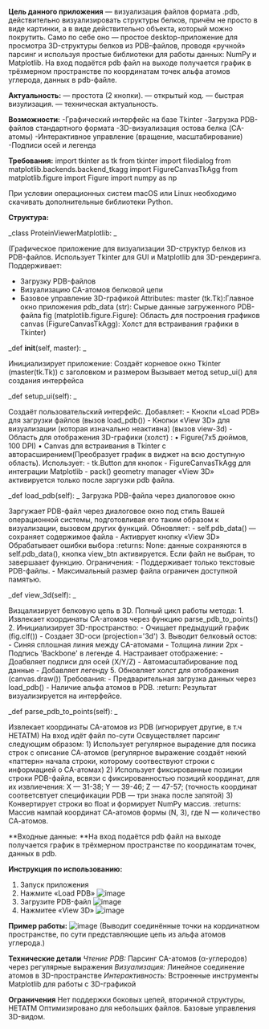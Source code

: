  **Цель данного приложения** 
  — визуализация файлов формата .pdb, действительно визуализировать структуры белков, причём не просто в виде картинки, а в виде действительно объекта, который можно покрутить. Само по себе оно — простое desktop-приложение для просмотра 3D-структуры белков из PDB-файлов, проводя «ручной» парсинг и используя простые библиотеки для работы данных: NumPy и Matplotlib. На вход подаётся pdb файл на выходе получается график в трёхмерном пространстве по координатам точек альфа атомов углерода, данных в pdb-файле.

**Актуальность:**
— простота (2 кнопки).
— открытый код.
— быстрая визулизация.
— техническая актуальность.


**Возможности:**
-Графический интерфейс на базе Tkinter
-Загрузка PDB-файлов стандартного формата
-3D-визуализация остова белка (CA-атомы)
-Интерактивное управление (вращение, масштабирование)
-Подписи осей и легенда

**Требования:** 
import tkinter as tk
from tkinter import filedialog
from matplotlib.backends.backend_tkagg import FigureCanvasTkAgg
from matplotlib.figure import Figure
import numpy as np


При условии операционных систем macOS или Linux необходимо скачивать дополнительные библиотеки Python.



**Структура:**

_class ProteinViewerMatplotlib: _

(Графическое приложение для визуализации 3D-структур белков из PDB-файлов. 
Использует Tkinter для GUI и Matplotlib для 3D-рендеринга. 
Поддерживает: 
- Загрузку PDB-файлов 
- Визуализацию CA-атомов белковой цепи 
- Базовое управление 3D-графикой 
Attributes: 
master (tk.Tk):Главное окно приложения 
pdb_data (str): Сырые данные загруженного PDB-файла 
fig (matplotlib.figure.Figure): Область для построения графиков 
canvas (FigureCanvasTkAgg): Холст для встраивания графики в Tkinter)

_def __init__(self, master): _

Инициализирует приложение:
    Создаёт корневое окно Tkinter (master(tk.Tk)) с заголовком и размером
    Вызывает метод setup_ui() для создания интерфейса

_def setup_ui(self): _

Создаёт пользовательский интерфейс.
        Добавляет:
        - Кнокпи «Load PDB» для загрузки файлов (вызов load_pdb())
        - Кнопки «View 3D» для визуализации (которая изначально неактивна) (вызов view-3d)
        - Область для отображения 3D-графики (холст) :
            • Figure(7x5 дюймов, 100 DPI)
            • Canvas для встраивания в Tkinter с авторасширением(Преобразует график в виджет на всю доступную область).
        Использует:
        - tk.Button для кнопок
        - FigureCanvasTkAgg для интеграции Matplotlib
        - pack() geometry manager
        «View 3D» активируется только после заргузки pdb файла.
        
_def load_pdb(self): _
Загрузка PDB-файла через диалоговое окно

Заргужает PDB-файл через диалоговое окно под стиль Вашей операционной системы, подготовливая его таким образом к визуализации, вызовом других функций.
        Обновляет:
        - self.pdb_data() — сохраняет содержимое файла
        - Активрует кнопку «View 3D»
        Обрабатывает ошибки выбора
        :returns:
        None: данные сохраняются в self.pdb_data(), кнопка view_btn активируется.
        Если файл не выбран, то завершаает функцию.
        Ограничения:
        - Поддерживает только текстовые PDB-файлы.
        - Максимальный размер файла ограничен доступной памятью.
        
_def view_3d(self): _

Визцализирует белковую цепь в 3D.
         Полный цикл работы метода:
        1. Извлекает координаты CA-атомов через функцию parse_pdb_to_points()
        2. Инициализирует 3D-пространство:
       - Очищает предыдущий график (fig.clf())
       - Создает 3D-оси (projection='3d')
        3. Выводит белковый остов:
       - Синяя сплошная линия между CA-атомами
       - Толщина линии 2px
       - Подпись 'Backbone' в легенде
        4. Настраивает отображение:
       - Доабвляет подписи для осей (X/Y/Z)
       - Автомасштабирование под данные
       - Добавляет легенду
        5. Обновляет холст для отображения (canvas.draw())
        Требования:
        - Предварительная загрузка данных через load_pdb()
        - Наличие альфа атомов в PDB.
        :return:
        Результат визуализируется на интерфейсе.

_def parse_pdb_to_points(self): _

Извлекает координаты CA-атомов из PDB (игнорирует другие, в т.ч HETATM)
        На вход идёт файл по-сути
        Освуществляет парсинг следующим образом:
        1) Использует регулярное вырадение для посика строк с описание СА-атомов (регулярное выражение создаёт некий «паттерн» начала строки, которому соотвествуют строки с информацией о CA-атомах)
        2) Использует фиксированные позиции строки PDB-файла, всвязи с фиксированностью позиций координат, для их извлиечения:
        X — 31-38;
        Y — 39-46;
        Z — 47-57;
        (точность координат соответсвтует спецификации PDB — три знака после запятой)
        3) Конвертирует строки во float и формирует NumPy массив.
        :returns:
        Массив нампай координат СА-атомов формы (N, 3), где N — количество СА-атомов.


**Входные данные: **На вход подаётся pdb файл на выходе получается график в трёхмерном пространстве по координатам точек, данных в pdb.


**Инструкция по использованию:**
1) Запуск приложения
2) Нажмите «Load PDB»
![image](https://github.com/user-attachments/assets/0a2078df-581f-4a60-ba3d-df93489b7631)
3) Загрузите PDB-файл
![image](https://github.com/user-attachments/assets/ec57cd6f-ef32-4ec9-9ea4-6e9586a758b3)
5) Нажмитее «View 3D»
![image](https://github.com/user-attachments/assets/1f646fcb-cb88-4bd6-9a8e-6cafbdefb014)

**Пример работы:**
![image](https://github.com/user-attachments/assets/f04344bc-b2dd-42d9-af7b-1ba9aa0668b2)
(Выводит соединённые точки на кординатном пространстве, по сути представляющие цепь из альфа атомов углерода.)

**Технические детали**
_Чтение PDB:_ Парсинг CA-атомов (α-углеродов) через регулярные выражения
_Визуализация:_ Линейное соединение атомов в 3D-пространстве
_Интерактивность:_ Встроенные инструменты Matplotlib для работы с 3D-графикой

**Ограничения**
Нет поддержки боковых цепей, вторичной структуры, HETATM
Оптимизировано для небольших файлов.
Базовые управления 3D-видом.



